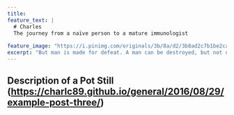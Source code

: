 ```yaml
---
title: 
feature_text: |
  # Charles 
  The journey from a naïve person to a mature immunologist
  
feature_image: "https://i.pinimg.com/originals/3b/8a/d2/3b8ad2c7b1be2caf24321c852103598a.jpg"
excerpt: "But man is made for defeat. A man can be destroyed, but not defeated --Ernest Hemingway."
---
```

## Description of a Pot Still (https://charlc89.github.io/general/2016/08/29/example-post-three/)

